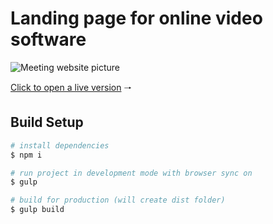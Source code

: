 # Landing page for online video software

![Meeting website picture]()

[Click to open a live version]() 🠒

## Build Setup

```bash
# install dependencies
$ npm i

# run project in development mode with browser sync on
$ gulp

# build for production (will create dist folder)
$ gulp build
```
